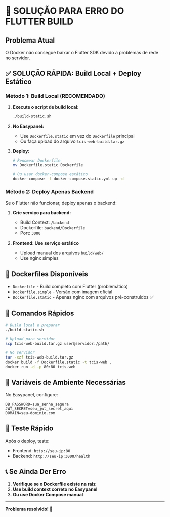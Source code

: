 # 🚨 SOLUÇÃO PARA ERRO DO FLUTTER BUILD

## Problema Atual
O Docker não consegue baixar o Flutter SDK devido a problemas de rede no servidor.

## ✅ SOLUÇÃO RÁPIDA: Build Local + Deploy Estático

### Método 1: Build Local (RECOMENDADO)

1. **Execute o script de build local:**
   ```bash
   ./build-static.sh
   ```

2. **No Easypanel:**
   - Use `Dockerfile.static` em vez do `Dockerfile` principal
   - Ou faça upload do arquivo `tcis-web-build.tar.gz`

3. **Deploy:**
   ```bash
   # Renomear Dockerfile
   mv Dockerfile.static Dockerfile
   
   # Ou usar docker-compose estático
   docker-compose -f docker-compose.static.yml up -d
   ```

### Método 2: Deploy Apenas Backend

Se o Flutter não funcionar, deploy apenas o backend:

1. **Crie serviço para backend:**
   - Build Context: `/backend`
   - Dockerfile: `backend/Dockerfile`
   - Port: `3000`

2. **Frontend: Use serviço estático**
   - Upload manual dos arquivos `build/web/`
   - Use nginx simples

## 🔧 Dockerfiles Disponíveis

- `Dockerfile` - Build completo com Flutter (problemático)
- `Dockerfile.simple` - Versão com imagem oficial
- `Dockerfile.static` - Apenas nginx com arquivos pré-construídos ✅

## 🚀 Comandos Rápidos

```bash
# Build local e preparar
./build-static.sh

# Upload para servidor
scp tcis-web-build.tar.gz user@servidor:/path/

# No servidor
tar -xzf tcis-web-build.tar.gz
docker build -f Dockerfile.static -t tcis-web .
docker run -d -p 80:80 tcis-web
```

## 🎯 Variáveis de Ambiente Necessárias

No Easypanel, configure:
```
DB_PASSWORD=sua_senha_segura
JWT_SECRET=seu_jwt_secret_aqui
DOMAIN=seu-dominio.com
```

## 🔄 Teste Rápido

Após o deploy, teste:
- Frontend: `http://seu-ip:80`
- Backend: `http://seu-ip:3000/health`

## 📞 Se Ainda Der Erro

1. **Verifique se o Dockerfile existe na raiz**
2. **Use build context correto no Easypanel**
3. **Ou use Docker Compose manual**

---
**Problema resolvido! 🎉**
